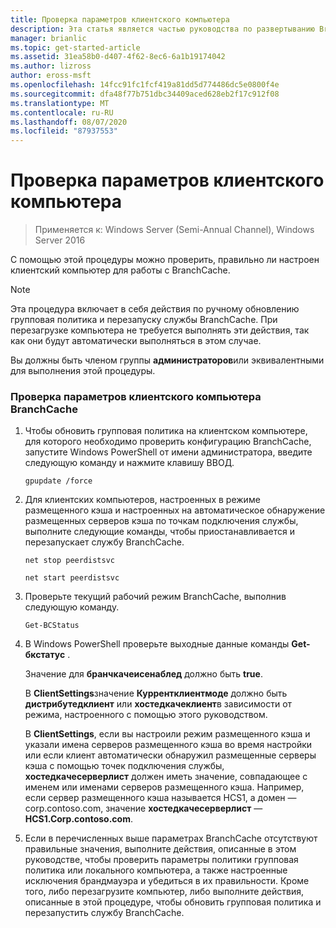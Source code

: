 ```yaml
---
title: Проверка параметров клиентского компьютера
description: Эта статья является частью руководства по развертыванию BranchCache для Windows Server 2016, в котором показано, как развернуть BranchCache в распределенном и размещенном режимах кэша для оптимизации использования пропускной способности глобальной сети в филиалах.
manager: brianlic
ms.topic: get-started-article
ms.assetid: 31ea58b0-d407-4f62-8ec6-6a1b19174042
ms.author: lizross
author: eross-msft
ms.openlocfilehash: 14fcc91fc1fcf419a81dd5d774486dc5e0800f4e
ms.sourcegitcommit: dfa48f77b751dbc34409aced628eb2f17c912f08
ms.translationtype: MT
ms.contentlocale: ru-RU
ms.lasthandoff: 08/07/2020
ms.locfileid: "87937553"
---
```

# <a name="verify-client-computer-settings"></a>Проверка параметров клиентского компьютера

>Применяется к: Windows Server (Semi-Annual Channel), Windows Server 2016

С помощью этой процедуры можно проверить, правильно ли настроен клиентский компьютер для работы с BranchCache.

> [!NOTE]
> Эта процедура включает в себя действия по ручному обновлению групповая политика и перезапуску службы BranchCache. При перезагрузке компьютера не требуется выполнять эти действия, так как они будут автоматически выполняться в этом случае.

Вы должны быть членом группы **администраторов**или эквивалентными для выполнения этой процедуры.

### <a name="to-verify-branchcache-client-computer-settings"></a>Проверка параметров клиентского компьютера BranchCache

1.  Чтобы обновить групповая политика на клиентском компьютере, для которого необходимо проверить конфигурацию BranchCache, запустите Windows PowerShell от имени администратора, введите следующую команду и нажмите клавишу ВВОД.

    `gpupdate /force`

2.  Для клиентских компьютеров, настроенных в режиме размещенного кэша и настроенных на автоматическое обнаружение размещенных серверов кэша по точкам подключения службы, выполните следующие команды, чтобы приостанавливается и перезапускает службу BranchCache.

    `net stop peerdistsvc`

    `net start peerdistsvc`

3.  Проверьте текущий рабочий режим BranchCache, выполнив следующую команду.

    `Get-BCStatus`

4.  В Windows PowerShell проверьте выходные данные команды **Get-бкстатус** .

    Значение для **бранчкачеисенаблед** должно быть **true**.

    В **ClientSettings**значение **Куррентклиентмоде** должно быть **дистрибутедклиент** или **хостедкачеклиент**в зависимости от режима, настроенного с помощью этого руководством.

    В **ClientSettings**, если вы настроили режим размещенного кэша и указали имена серверов размещенного кэша во время настройки или если клиент автоматически обнаружил размещенные серверы кэша с помощью точек подключения службы, **хостедкачесерверлист** должен иметь значение, совпадающее с именем или именами серверов размещенного кэша. Например, если сервер размещенного кэша называется HCS1, а домен — corp.contoso.com, значение **хостедкачесерверлист** — **HCS1.Corp.contoso.com**.

5.  Если в перечисленных выше параметрах BranchCache отсутствуют правильные значения, выполните действия, описанные в этом руководстве, чтобы проверить параметры политики групповая политика или локального компьютера, а также настроенные исключения брандмауэра и убедиться в их правильности. Кроме того, либо перезагрузите компьютер, либо выполните действия, описанные в этой процедуре, чтобы обновить групповая политика и перезапустить службу BranchCache.



